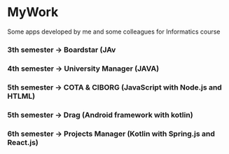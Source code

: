 # MyWork

Some apps developed by me and some colleagues for Informatics course

### 3th semester -> Boardstar (JAv
### 4th semester -> University Manager (JAVA)
### 5th semester -> COTA & CIBORG (JavaScript with Node.js and HTLML)
### 5th semester -> Drag (Android framework with kotlin)
### 6th semester -> Projects Manager (Kotlin with Spring.js and React.js)
